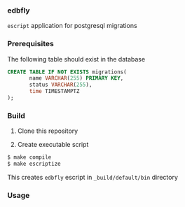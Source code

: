 ### edbfly
`escript` application for postgresql migrations

### Prerequisites
The following table should exist in the database

```sql
CREATE TABLE IF NOT EXISTS migrations(
       name VARCHAR(255) PRIMARY KEY,
       status VARCHAR(255),
       time TIMESTAMPTZ
);
```

### Build
1. Clone this repository

2. Create executable script
```bash
$ make compile
$ make escriptize
```

This creates `edbfly` escript in `_build/default/bin` directory

### Usage
